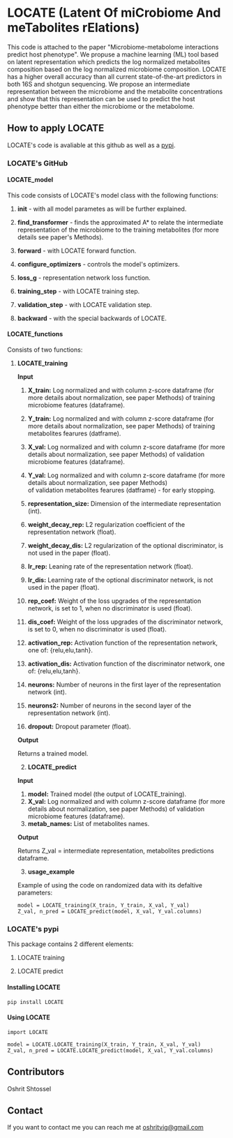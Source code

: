 # LOCATE (Latent Of miCrobiome And meTabolites rElations)
This code is attached to the paper "Microbiome-metabolome interactions predict host phenotype". 
We propuse a machine learning (ML) tool based on latent representation which predicts the log normalized metabolites composition 
based on the log normalized microbiome composition. 
LOCATE has a higher overall accuracy than all current state-of-the-art predictors in both 16S and shotgun sequencing. 
We propose an intermediate representation between the microbiome and the metabolite 
concentrations and show that this representation can be used to predict the host phenotype better than either the microbiome or the metabolome.

## How to apply LOCATE
LOCATE's code is avaliable at this github as well as a [pypi](https://pages.github.com/).

### LOCATE's GitHub
#### LOCATE_model
This code consists of LOCATE's model class with the following functions:
1. **init** - with all model parametes as will be further explained.

2. **find_transformer** - finds the approximated A* to relate the intermediate representation of the microbiome to the training metabolites 
   (for more details see paper's Methods).
   
3. **forward** - with LOCATE forward function.

4. **configure_optimizers** - controls the model's optimizers.

5. **loss_g** - representation network loss function.

6. **training_step** - with LOCATE training step.

7. **validation_step** - with LOCATE validation step.

8. **backward** - with the special backwards of LOCATE.

#### LOCATE_functions
Consists of two functions:

1. **LOCATE_training**

    **Input**

    1. **X_train:** Log normalized and with column z-score dataframe (for more details about normalization, see paper Methods)
       of training microbiome features (dataframe).
       
    2. **Y_train:** Log normalized and with column z-score dataframe (for more details about normalization, see paper Methods)
       of training metabolites fearures (datframe).
       
    3. **X_val:** Log normalized and with column z-score dataframe (for more details about normalization, see paper Methods) 
        of validation microbiome features (dataframe).
        
    4. **Y_val:** Log normalized and with column z-score dataframe (for more details about normalization, see paper Methods)  
       of validation metabolites fearures (datframe) - for early stopping.
       
    5. **representation_size:** Dimension of the intermediate representation (int).
    
    6. **weight_decay_rep:** L2 regularization coefficient of the representation network (float).
    
    7. **weight_decay_dis:** L2 regularization of the optional discriminator, is not used in the paper (float).
    
    8. **lr_rep:** Leaning rate of the representation network (float).
    
    9. **lr_dis:** Learning rate of the optional discriminator network, is not used in the paper (float).
    
    10. **rep_coef:** Weight of the loss upgrades of the representation network, is set to 1, when no discriminator is used (float).
    
    11. **dis_coef:** Weight of the loss upgrades of the discriminator network, is set to 0, when no discriminator is used (float).
    
    12. **activation_rep:** Activation function of the representation network, one of: {relu,elu,tanh}.
    
    13. **activation_dis:** Activation function of the discriminator network, one of: {relu,elu,tanh}.
    
    14. **neurons:** Number of neurons in the first layer of the representation network (int).
    
    15. **neurons2:** Number of neurons in the second layer of the representation network (int).
    
    16. **dropout:** Dropout parameter (float).
    
    **Output**
    
    Returns a trained model.
    
    
    2. **LOCATE_predict**
    
    **Input**
    
      1. **model:** Trained model (the output of LOCATE_training).
      2. **X_val:** Log normalized and with column z-score dataframe (for more details about normalization, see paper Methods)
          of validation microbiome features (dataframe).
      3. **metab_names:** List of metabolites names.
      
      **Output**
     
      Returns Z_val = intermediate representation, metabolites predictions dataframe.
      
      
    3. **usage_example**
    
     Example of using the code on randomized data with its defaltive parameters:
     
     ```
     model = LOCATE_training(X_train, Y_train, X_val, Y_val)
    Z_val, n_pred = LOCATE_predict(model, X_val, Y_val.columns)
    ```
    
    
### LOCATE's pypi

This package contains 2 different elements:

  1. LOCATE training 
  
  2. LOCATE predict
  
  #### Installing LOCATE
  
  ```pip install LOCATE```
  
  #### Using LOCATE
  ```
  import LOCATE
  
  model = LOCATE.LOCATE_training(X_train, Y_train, X_val, Y_val)
  Z_val, n_pred = LOCATE.LOCATE_predict(model, X_val, Y_val.columns)
  ```
  
  
## Contributors

Oshrit Shtossel


## Contact

If you want to contact me you can reach me at oshritvig@gmail.com
  

     
      
      
    
    
